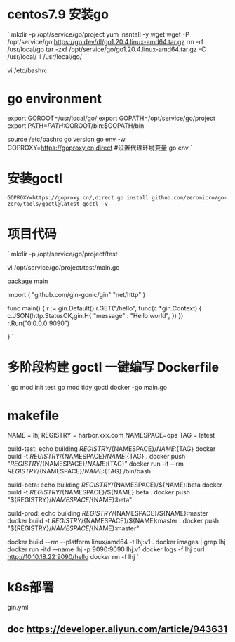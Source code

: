 # centos7.9 安装go
`
mkdir -p /opt/service/go/project 
yum insntall -y wget
wget -P /opt/service/go https://go.dev/dl/go1.20.4.linux-amd64.tar.gz
rm -rf /usr/local/go
tar -zxf /opt/service/go/go1.20.4.linux-amd64.tar.gz -C /usr/local/
ll /usr/local/go/

vi /etc/bashrc
# go environment
export GOROOT=/usr/local/go/
export GOPATH=/opt/service/go/project
export PATH=$PATH:$GOROOT/bin:$GOPATH/bin

source /etc/bashrc
go version
go env -w GOPROXY=https://goproxy.cn,direct  #设置代理环境变量
go env
`

# 安装goctl
`
GOPROXY=https://goproxy.cn/,direct go install github.com/zeromicro/go-zero/tools/goctl@latest
goctl -v
`
# 项目代码
`
mkdir -p /opt/service/go/project/test

vi /opt/service/go/project/test/main.go

package main

import (
	"github.com/gin-gonic/gin"
	"net/http"
)

func main()  {
	r := gin.Default()
	r.GET("/hello", func(c *gin.Context) {
		c.JSON(http.StatusOK,gin.H{
			"message" : "Hello  world",
		})
	})
	r.Run("0.0.0.0:9090")

}
`
# 多阶段构建 goctl 一键编写 Dockerfile
`
go mod init test
go mod tidy
goctl docker -go main.go

# makefile
NAME = lhj
REGISTRY = harbor.xxx.com
NAMESPACE=ops
TAG = latest

build-test:
	echo building ${REGISTRY}/${NAMESPACE}/${NAME}:${TAG}
	docker build -t ${REGISTRY}/${NAMESPACE}/${NAME}:${TAG} .
	docker push "${REGISTRY}/${NAMESPACE}/${NAME}:${TAG}"
	docker run -it --rm ${REGISTRY}/${NAMESPACE}/${NAME}:${TAG} /bin/bash

build-beta:
	echo building ${REGISTRY}/${NAMESPACE}/${NAME}:beta
	docker build -t ${REGISTRY}/${NAMESPACE}/${NAME}:beta .
	docker push "${REGISTRY}/${NAMESPACE}/${NAME}:beta"

build-prod:
	echo building ${REGISTRY}/${NAMESPACE}/${NAME}:master
	docker build -t ${REGISTRY}/${NAMESPACE}/${NAME}:master .
	docker push "${REGISTRY}/${NAMESPACE}/${NAME}:master"


docker build --rm --platform linux/amd64 -t lhj:v1 .
docker images | grep lhj
docker run -itd --name lhj -p 9090:9090 lhj:v1 
docker logs -f lhj
curl http://10.10.18.22:9090/hello
docker rm -f lhj
`
# k8s部署
gin.yml

##  doc https://developer.aliyun.com/article/943631
